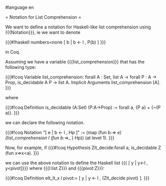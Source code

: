 #language en

= Notation for List Comprehension =

We want to define a notation for Haskell-like list comprehension using {{{Notation}}}, ie we want to denote 

{{{#!haskell numbers=none
[ b | b <- l , P(b) ]
}}}

in Coq.

Assuming we have a variable {{{list_comprehension}}} that has the following type:

{{{#!coq
Variable list_comprehension: forall A : Set, list A -> forall P : A -> Prop, is_decidable A P -> list A.
Implicit Arguments list_comprehension [A].
}}}

where

{{{#!coq
Definition is_decidable (A:Set) (P:A->Prop) := forall a, {P a} + {~(P a)}.
}}}

we can declare the following notation.

{{{#!coq
Notation "[ e | b <- l , Hp ]" := (map (fun b:_=> e) (list_comprehension l (fun b:_=>_ ) Hp))  (at level 1).
}}}

Now, for example, if 
{{{#!coq
Hypothesis  Zlt_decide:forall a, is_decidable Z (fun x=>x<a).
}}}

we can use the above notation to define the Haskell list {{{ [ y | y<-l , y<pivot]}}} where {{{l:list Z}}} and {{{pivot:Z}}}:

{{{#!coq
Definition elt_lt_x l pivot:= [ y | y <- l , (Zlt_decide pivot) ].
}}}
